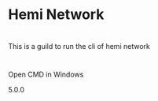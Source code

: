 # Hemi Network

#
#
This is a guild to run the cli of hemi network
#

#
Open CMD in Windows


5.0.0

